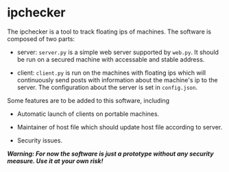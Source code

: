 # ipchecker

The ipchecker is a tool to track floating ips of machines. The software is composed of two parts:

- server: `server.py` is a simple web server supported by `web.py`. It should be run on a secured machine with accessable and stable address.

- client: `client.py` is run on the machines with floating ips which will continuously send posts with information about the machine's ip to the server. The configuration about the server is set in `config.json`.

Some features are to be added to this software, including

- Automatic launch of clients on portable machines.

- Maintainer of host file which should update host file according to server.

- Security issues.

___Warning: For now the software is just a prototype without any security measure. Use it at your own risk!___